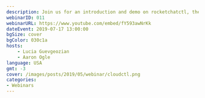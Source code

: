 ```yaml
---
description: Join us for an introduction and demo on rocketchatctl, the new tool to easily install RocketChat server on supported Linux distributions. rocketchatctl handles dependency installation and configuration, and optionally installs a loadbalancer/proxy with auto SSL provided by Let's Encrypt.
webinarID: 011
webinarURL: https://www.youtube.com/embed/fY593awNrKk
dateEvent: 2019-07-17 13:00:00
bgSize: cover
bgColor: 030c1a
hosts:
    - Lucia Guevgeozian
    - Aaron Ogle
language: USA
gmt: -3
cover: /images/posts/2019/05/webinar/cloudctl.png
categories:
- Webinars
---
```

